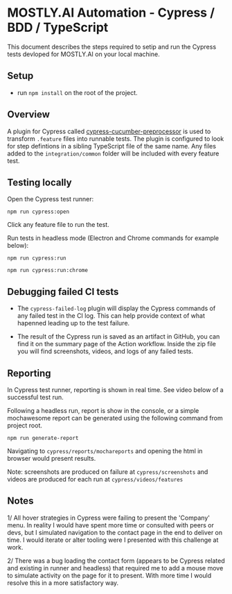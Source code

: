 # MOSTLY.AI Automation - Cypress / BDD / TypeScript
This document describes the steps required to setip and run the Cypress tests devloped for MOSTLY.AI on your local machine.

## Setup

- run `npm install` on the root of the project.

## Overview

A plugin for Cypress called [cypress-cucumber-preprocessor](https://github.com/badeball/cypress-cucumber-preprocessor) is used to transform `.feature` files into runnable tests. The plugin is configured to look for step defintions in a sibling TypeScript file of the same name. Any files added to the `integration/common` folder will be included with every feature test.

## Testing locally

Open the Cypress test runner:

   `npm run cypress:open`

   Click any feature file to run the test.

Run tests in headless mode (Electron and Chrome commands for example below):

   `npm run cypress:run`
   
   `npm run cypress:run:chrome`

## Debugging failed CI tests

- The `cypress-failed-log` plugin will display the Cypress commands of any failed test in the CI log. This can help provide context of what hapenned leading up to the test failure.

- The result of the Cypress run is saved as an artifact in GitHub, you can find it on the summary page of the Action workflow. Inside the zip file you will find screenshots, videos, and logs of any failed tests.

## Reporting

In Cypress test runner, reporting is shown in real time. See video below of a successful test run.

Following a headless run, report is show in the console, or a simple mochawesome report can be generated using the following command from project root.

   `npm run generate-report`

Navigating to `cypress/reports/mochareports` and opening the html in browser would present results.

Note: screenshots are produced on failure at `cypress/screenshots` and videos are produced for each run at `cypress/videos/features`

## Notes

1/ All hover strategies in Cypress were failing to present the 'Company' menu. In reality I would have spent more time or consulted with peers or devs, but I simulated navigation to the contact page in the end to deliver on time. I would iterate or alter tooling were I presented with this challenge at work.

2/ There was a bug loading the contact form (appears to be Cypress related and existing in runner and headless) that required me to add a mouse move to simulate activity on the page for it to present. With more time I would resolve this in a more satisfactory way.
